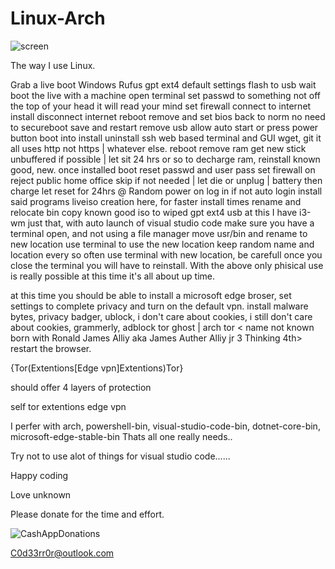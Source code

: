 # Linux-Arch

![screen](https://github.com/user-attachments/assets/7c66d2b4-9a9b-4a04-8906-8d92ce948d4c)


The way I use Linux.

Grab a live boot
Windows
Rufus
gpt
ext4
default settings
flash to usb
wait
boot the live with a machine
open terminal set passwd to something not off the top of your head it will read your mind
set firewall
connect to internet
install
disconnect internet
reboot
remove and set bios back to norm no need to secureboot
save and restart
remove usb
allow auto start or press power button
boot into install
uninstall ssh web based terminal and GUI wget, git it all uses http not https | whatever else.
reboot
remove ram get new stick unbuffered if possible | let sit 24 hrs or so to decharge ram, reinstall known good, new.
once installed boot
reset passwd and user pass
set firewall on reject public home office
skip if not needed | let die or unplug | battery then charge
let reset for 24hrs @ Random
power on
log in if not auto login
install said programs 
liveiso creation here, for faster install times 
rename and relocate bin
copy known good iso to wiped gpt ext4 usb
at this I have i3-wm just that, with auto launch of visual studio code
make sure you have a terminal open, and not using a file manager
move usr/bin and rename to new location
use terminal to use the new location keep random name and location every so often
use terminal with new location, be carefull once you close the terminal you will have to reinstall.
With the above only phisical use is really possible at this time it's all about up time.

at this time you should be able to install a microsoft edge broser, set settings to complete privacy and turn on the default vpn. install malware bytes, privacy badger, ublock, i don't care about cookies, i still don't care about cookies, grammerly, adblock
tor ghost | arch tor < name not known born with Ronald James Alliy aka James Auther Alliy jr 3 Thinking 4th>
restart the browser.

{Tor(Extentions[Edge vpn]Extentions)Tor}

should offer 4 layers of protection

self
tor
extentions
edge vpn

I perfer with arch, powershell-bin, visual-studio-code-bin, dotnet-core-bin, microsoft-edge-stable-bin Thats all one really needs..

Try not to use alot of things for visual studio code......

Happy coding

Love unknown

Please donate for the time and effort.

![CashAppDonations](https://github.com/user-attachments/assets/f2380b66-784d-4208-abe8-fd60dc05b9c6)

C0d33rr0r@outlook.com
